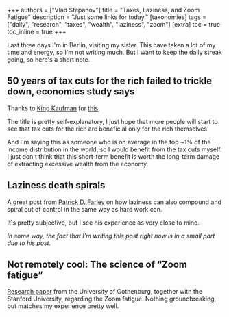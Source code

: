 +++
authors = ["Vlad Stepanov"]
title = "Taxes, Laziness, and Zoom Fatigue"
description = "Just some links for today."
[taxonomies]
tags = ["daily", "research", "taxes", "wealth", "laziness", "zoom"]
[extra]
toc = true
toc_inline = true
+++

Last three days I'm in Berlin, visiting my sister. This have taken a lot of my time and energy,
so I'm not writing much. But I want to keep the daily streak going, so here's a short note.

## 50 years of tax cuts for the rich failed to trickle down, economics study says

Thanks to [King Kaufman](https://sfba.social/@kingkaufman/113334090277614932) for
[this](https://www.cbsnews.com/news/tax-cuts-rich-50-years-no-trickle-down/).

The title is pretty self-explanatory, I just hope that more people will start to see that
tax cuts for the rich are beneficial only for the rich themselves.

And I'm saying this as someone who is on average in the top ~1% of the income distribution
in the world, so I would benefit from the tax cuts myself. I just don't think that this short-term
benefit is worth the long-term damage of extracting excessive wealth from the economy.

## Laziness death spirals

A great post from
[Patrick D. Farley](https://www.lesswrong.com/users/patrickdfarley?from=post_header)
on how laziness can also compound and spiral out of control in the same way as hard work can.

It's pretty subjective, but I see his experience as very close to mine.

_In some way, the fact that I'm writing this post right now is in a small part due to his post._

## Not remotely cool: The science of “Zoom fatigue”

[Research paper](https://www.sciencedirect.com/science/article/pii/S2451958821000671)
from the University of Gothenburg, together with the Stanford University, regarding the Zoom
fatigue. Nothing groundbreaking, but matches my experience pretty well.
